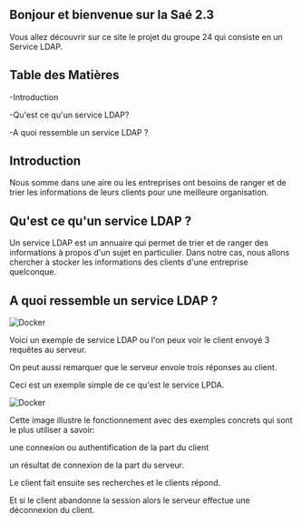 ## Bonjour et bienvenue sur la Saé 2.3

Vous allez découvrir sur ce site le projet du groupe 24 qui consiste en un Service LDAP.

## Table des Matières

-Introduction

-Qu'est ce qu'un service LDAP?

-A quoi ressemble un service LDAP ?

## Introduction

Nous somme dans une aire ou les entreprises ont besoins de ranger et de trier les informations de leurs clients pour une meilleure organisation.

## Qu'est ce qu'un service LDAP ?

Un service LDAP est un annuaire qui permet de trier et de ranger des informations à propos d'un sujet en particulier.
Dans notre cas, nous allons chercher à stocker les informations des clients d'une entreprise quelconque.

## A quoi ressemble un service LDAP ?

![Docker](https://img-19.ccm2.net/rAXjq6Q_4FxpkoNE5tOstJcMI9Q=/13adf124801f40e9ae409ea794e30a12/ccm-encyclopedia/ldap-images-ldapreq.gif)


Voici un exemple de service LDAP ou l'on peux voir le client envoyé 3 requêtes au serveur.

On peut aussi remarquer que le serveur envoie trois réponses au client.

Ceci est un exemple simple de ce qu'est le service LPDA.


![Docker](http://igm.univ-mlv.fr/~dr/XPOSE2009/ldap/content/img/org_cs.png)

Cette image illustre le fonctionnement avec des exemples concrets qui sont le plus utiliser a savoir: 

une connexion ou authentification de la part du client 

un résultat de connexion de la part du serveur.

Le client fait ensuite ses recherches et le clients répond.

Et si le client abandonne la session alors le serveur effectue une déconnexion du client.

